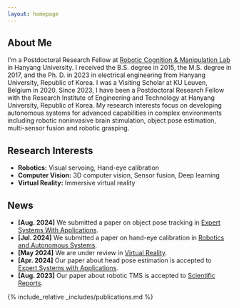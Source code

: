 ```yaml
---
layout: homepage
---
```


## About Me

I'm a Postdoctoral Research Fellow at [Robotic Cognition & Manipulation Lab](https://rilab.hanyang.ac.kr) in Hanyang University.
I received the B.S. degree in 2015, the M.S. degree in 2017, and the Ph. D. in 2023 in electrical engineering from Hanyang University, Republic of Korea. 
I was a Visiting Scholar at KU Leuven, Belgium in 2020. 
Since 2023, I have been a Postdoctoral Research Fellow with the Research Institute of Engineering and Technology at Hanyang University, Republic of Korea. 
My research interests focus on developing autonomous systems for advanced capabilities in complex environments including robotic noninvasive brain stimulation, object pose estimation, multi-sensor fusion and robotic grasping.

## Research Interests

- **Robotics:** Visual servoing, Hand-eye calibration
- **Computer Vision:** 3D computer vision, Sensor fusion, Deep learning
- **Virtual Reality:** Immersive virtual reality

## News

- **[Aug. 2024]** We submitted a paper on object pose tracking in [Expert Systems With Applications](https://www.sciencedirect.com/journal/expert-systems-with-applications).
- **[Jul. 2024]** We submitted a paper on hand-eye calibration in [Robotics and Autonomous Systems](https://www.sciencedirect.com/journal/robotics-and-autonomous-systems).
- **[May 2024]** We are under review in [Virtual Reality](https://link.springer.com/journal/10055).
- **[Apr. 2024]** Our paper about head pose estimation is accepted to [Expert Systems with Applications](https://www.sciencedirect.com/journal/expert-systems-with-applications).
- **[Aug. 2023]** Our paper about robotic TMS is accepted to [Scientific Reports](https://www.nature.com/srep/).

{% include_relative _includes/publications.md %}
